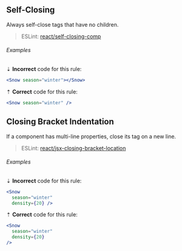 <!--lint disable no-duplicate-headings-->

## Self-Closing

Always self-close tags that have no children.

> ESLint: [react/self-closing-comp][eslint-react/self-closing-comp]

###### Examples

⇣ **Incorrect** code for this rule:

```jsx
<Snow season="winter"></Snow>
```

⇡ **Correct** code for this rule:

```jsx
<Snow season="winter" />
```

## Closing Bracket Indentation

If a component has multi-line properties, close its tag on a new line.

> ESLint: [react/jsx-closing-bracket-location][eslint-react/jsx-closing-bracket-location]

###### Examples

⇣ **Incorrect** code for this rule:

<!--lint disable no-missing-blank-lines-->
<!-- prettier-ignore -->
```jsx
<Snow
  season="winter"
  density={20} />
```

⇡ **Correct** code for this rule:

<!-- prettier-ignore -->
```jsx
<Snow
  season="winter"
  density={20}
/>
```

<!--lint enable no-missing-blank-lines-->

[eslint-react/jsx-closing-bracket-location]: https://github.com/yannickcr/eslint-plugin-react/blob/master/docs/rules/jsx-closing-bracket-location.md
[eslint-react/self-closing-comp]: https://github.com/yannickcr/eslint-plugin-react/blob/master/docs/rules/self-closing-comp.md
